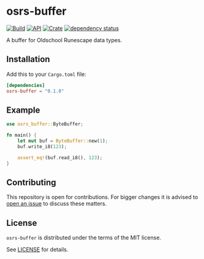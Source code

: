 # osrs-buffer

[![Build](https://github.com/runecore/osrs-buffer/workflows/build/badge.svg)](https://github.com/runecore/osrs-buffer)
[![API](https://docs.rs/osrs-buffer/badge.svg)](https://docs.rs/osrs-buffer)
[![Crate](https://img.shields.io/crates/v/osrs-buffer)](https://crates.io/crates/osrs-buffer)
[![dependency status](https://deps.rs/repo/github/runecore/osrs-buffer/status.svg)](https://deps.rs/repo/github/runecore/osrs-buffer)

A buffer for Oldschool Runescape data types.

## Installation

Add this to your `Cargo.toml` file:

```toml
[dependencies]
osrs-buffer = "0.1.0"
```

## Example

```rust
use osrs_buffer::ByteBuffer;

fn main() {
    let mut buf = ByteBuffer::new(1);
    buf.write_i8(123);

    assert_eq!(buf.read_i8(), 123);
}
```

## Contributing

This repository is open for contributions. For bigger changes it is advised to [open an issue](https://github.com/runecore/osrs-buffer/issues/new) to discuss these matters.

## License

`osrs-buffer` is distributed under the terms of the MIT license.

See [LICENSE](LICENSE) for details.
